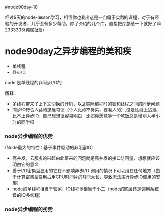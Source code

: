 #node90day-10

经过9天的node-lesson学习，相信你也看出这是一门偏于实践的课程，对于有经验的开发者，几乎没有多少帮助，除了介绍的几个库，直接把库总结一下就好了嘛 2333333(纯属扯淡)

# node90day之异步编程的美和疾

- 单线程
- 异步IO

node 是单线程的非同步I/O的

解释：

- 多线程带来了上下文切换的开销，以及实际编程时的锁和线程之间的同步问题
- 同步IO符合人类的思维习惯（个人觉的不符实，要看人的）,但是性能上远远比不上异步IO，自己想想很容易明白，比如你愿意等一个吃饭总是慢别人半小时的同学吗

### node异步编程的优势
(Node最大的特性：基于事件驱动的非阻塞IO)

- 高并发，云服务的兴起由此带来的问题就是高并发的接口访问量，想想就应该明白它的意义
- 善于I/O密集型应用的它在不影响异步I/O 调用的情况下可以用在任何地方（由于计算密集型应用占用CPU时间片的时间太长，导致无法进行异步IO调用的安排）
- node的单线程相当于管家，IO线程池相当于小二（node的底层还是调用系统级的IO多线程）

### node异步编程的劣势




